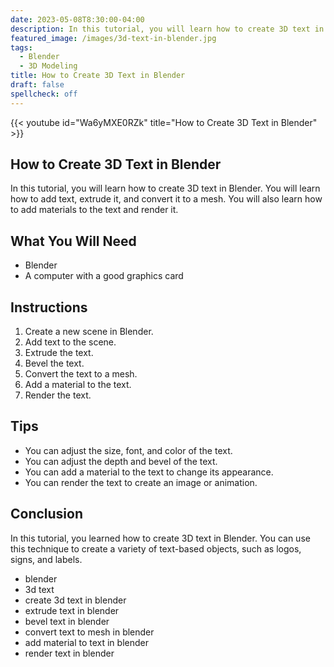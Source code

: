 ```yaml
---
date: 2023-05-08T8:30:00-04:00
description: In this tutorial, you will learn how to create 3D text in Blender. You will learn how to add text, extrude it, and convert it to a mesh. You will also learn how to add materials to the text and render it.
featured_image: /images/3d-text-in-blender.jpg
tags:
  - Blender
  - 3D Modeling
title: How to Create 3D Text in Blender
draft: false
spellcheck: off
---
```


{{< youtube id="Wa6yMXE0RZk" title="How to Create 3D Text in Blender" >}}

## How to Create 3D Text in Blender

In this tutorial, you will learn how to create 3D text in Blender. You will learn how to add text, extrude it, and convert it to a mesh. You will also learn how to add materials to the text and render it.

## **What You Will Need**

- Blender
- A computer with a good graphics card

## **Instructions**

1. Create a new scene in Blender.
2. Add text to the scene.
3. Extrude the text.
4. Bevel the text.
5. Convert the text to a mesh.
6. Add a material to the text.
7. Render the text.

## **Tips**

- You can adjust the size, font, and color of the text.
- You can adjust the depth and bevel of the text.
- You can add a material to the text to change its appearance.
- You can render the text to create an image or animation.

## **Conclusion**

In this tutorial, you learned how to create 3D text in Blender. You can use this technique to create a variety of text-based objects, such as logos, signs, and labels.

- blender
- 3d text
- create 3d text in blender
- extrude text in blender
- bevel text in blender
- convert text to mesh in blender
- add material to text in blender
- render text in blender
